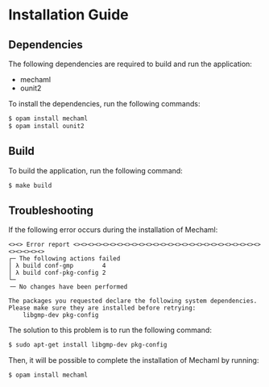 # Installation Guide

## Dependencies
The following dependencies are required to build and run the application:
- mechaml
- ounit2

To install the dependencies, run the following commands:
```bash
$ opam install mechaml
$ opam install ounit2
```

## Build
To build the application, run the following command:
```bash
$ make build
```

## Troubleshooting
If the following error occurs during the installation of Mechaml:
```
<><> Error report <><><><><><><><><><><><><><><><><><><><><><><><><><><><><><><>
┌─ The following actions failed
│ λ build conf-gmp        4
│ λ build conf-pkg-config 2
└─ 
╶─ No changes have been performed

The packages you requested declare the following system dependencies. Please make sure they are installed before retrying:
    libgmp-dev pkg-config
```

The solution to this problem is to run the following command:
```bash
$ sudo apt-get install libgmp-dev pkg-config
```
Then, it will be possible to complete the installation of Mechaml by running:
```bash
$ opam install mechaml
```